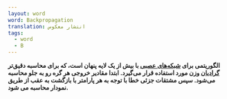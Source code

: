 ```yaml
---
layout: word
word: Backpropagation
translation: انتشار معکوس
tags:
  - word
  - B
---
```

**الگوریتمی برای [شبکه‌های عصبی](https://fa.wikipedia.org/wiki/%D8%B4%D8%A8%DA%A9%D9%87_%D8%B9%D8%B5%D8%A8%DB%8C_%D9%85%D8%B5%D9%86%D9%88%D8%B9%DB%8C) با بیش از یک لایه پنهان است، که برای محاسبه دقیق‌تر [گرادیان](https://fa.wikipedia.org/wiki/%DA%AF%D8%B1%D8%A7%D8%AF%DB%8C%D8%A7%D9%86) وزن مورد استفاده قرار می‌گیرد. ابتدا مقادیر خروجی هر گره رو به جلو محاسبه می‌شود. سپس مشتقات جزئی خطا با توجه به هر پارامتر با بازگشت به عقب از طریق نمودار محاسبه می شود.**